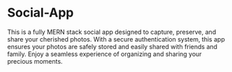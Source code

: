 # Social-App
This is a fully MERN stack social app designed to capture, preserve, and share your cherished photos. With a secure authentication system, this app ensures your photos are safely stored and easily shared with friends and family. Enjoy a seamless experience of organizing and sharing your precious moments.
